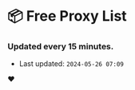 # :package: Free Proxy List
### Updated every 15 minutes.

- Last updated: `2024-05-26 07:09`

:heart:
